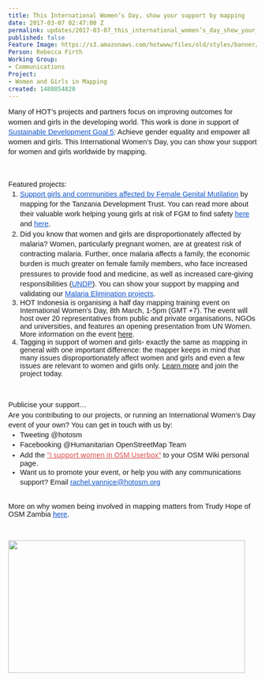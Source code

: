 ```yaml
---
title: This International Women’s Day, show your support by mapping
date: 2017-03-07 02:47:00 Z
permalink: updates/2017-03-07_this_international_women’s_day_show_your_support_by_mapping
published: false
Feature Image: https://s3.amazonaws.com/hotwww/files/old/styles/banner/public/Screen+Shot+2017-03-06+at+21.58.01.png
Person: Rebecca Firth
Working Group:
- Communications
Project:
- Women and Girls in Mapping
created: 1488854820
---
```


<p style="line-height: 1.38; margin-top: 0pt; margin-bottom: 0pt;" dir="ltr"><span style="font-size: 11pt; font-family: Arial; background-color: transparent; font-weight: 400; font-style: normal; font-variant-ligatures: normal; font-variant-caps: normal; white-space: pre-wrap;">Many of HOT’s projects and partners focus on improving outcomes for women and girls in the developing world. This work is done in support of </span><a href="http://www.un.org/sustainabledevelopment/gender-equality/" target="_blank"><span style="font-size: 11pt; font-family: Arial; color: #1155cc; background-color: transparent; font-weight: 400; font-style: normal; font-variant-ligatures: normal; font-variant-caps: normal; text-decoration: underline; white-space: pre-wrap;">Sustainable Development Goal 5</span></a><span style="font-size: 11pt; font-family: Arial; background-color: transparent; font-weight: 400; font-style: normal; font-variant-ligatures: normal; font-variant-caps: normal; white-space: pre-wrap;">: Achieve gender equality and empower all women and girls. This International Women’s Day, you can show your support for women and girls worldwide by mapping.</span></p><p><span style="font-weight: normal;">&nbsp;</span></p><p style="line-height: 1.38; margin-top: 0pt; margin-bottom: 0pt;" dir="ltr"><span style="font-size: 11pt; font-family: Arial; background-color: transparent; font-weight: 400; font-style: normal; font-variant-ligatures: normal; font-variant-caps: normal; white-space: pre-wrap;">Featured projects:</span></p><ol style="margin-top: 0pt; margin-bottom: 0pt;"><li style="list-style-type: decimal; font-size: 11pt; font-family: Arial; background-color: transparent; font-weight: 400; font-style: normal; font-variant-ligatures: normal; font-variant-caps: normal;" dir="ltr"><p style="line-height: 1.38; margin-top: 0pt; margin-bottom: 0pt;" dir="ltr"><a href="http://tasks.hotosm.org/project/2501" target="_blank"><span style="font-size: 11pt; font-family: Arial; color: #1155cc; background-color: transparent; font-weight: 400; font-style: normal; font-variant-ligatures: normal; font-variant-caps: normal; text-decoration: underline; white-space: pre-wrap;">Support girls and communities affected by Female Genital Mutilation</span></a><span style="font-size: 11pt; font-family: Arial; background-color: transparent; font-weight: 400; font-style: normal; font-variant-ligatures: normal; font-variant-caps: normal; white-space: pre-wrap;"> by mapping for the Tanzania Development Trust. You can read more about their valuable work helping young girls at risk of FGM to find safety </span><a href="https://www.theguardian.com/society/2017/feb/06/online-mapping-tool-gives-fgm-runaways-a-path-to-help?CMP=twt_a-world_b-gdnworld" target="_blank"><span style="font-size: 11pt; font-family: Arial; color: #1155cc; background-color: transparent; font-weight: 400; font-style: normal; font-variant-ligatures: normal; font-variant-caps: normal; text-decoration: underline; white-space: pre-wrap;">here</span></a><span style="font-size: 11pt; font-family: Arial; background-color: transparent; font-weight: 400; font-style: normal; font-variant-ligatures: normal; font-variant-caps: normal; white-space: pre-wrap;"> and </span><a href="http://www.missingmaps.org/blog/2017/02/20/fighting-fgm-in-tanzania/" target="_blank"><span style="font-size: 11pt; font-family: Arial; color: #1155cc; background-color: transparent; font-weight: 400; font-style: normal; font-variant-ligatures: normal; font-variant-caps: normal; text-decoration: underline; white-space: pre-wrap;">here</span></a><span style="font-size: 11pt; font-family: Arial; background-color: transparent; font-weight: 400; font-style: normal; font-variant-ligatures: normal; font-variant-caps: normal; white-space: pre-wrap;">.</span></p></li><li style="list-style-type: decimal; font-size: 11pt; font-family: Arial; background-color: transparent; font-weight: 400; font-style: normal; font-variant-ligatures: normal; font-variant-caps: normal;" dir="ltr"><p style="line-height: 1.38; margin-top: 0pt; margin-bottom: 0pt;" dir="ltr"><span style="font-size: 11pt; font-family: Arial; background-color: transparent; font-weight: 400; font-style: normal; font-variant-ligatures: normal; font-variant-caps: normal; white-space: pre-wrap;">Did you know that women and girls are disproportionately affected by malaria? Women, particularly pregnant women, are at greatest risk of contracting malaria. Further, once malaria affects a family, the economic burden is much greater on female family members, who face increased pressures to provide food and medicine, as well as increased care-giving responsibilities (</span><a href="http://www.undp.org/content/undp/en/home/blog/2016/3/23/Are-women-and-girls-more-vulnerable-to-tuberculosis-and-malaria.html" target="_blank"><span style="font-size: 11pt; font-family: Arial; color: #1155cc; background-color: transparent; font-weight: 400; font-style: normal; font-variant-ligatures: normal; font-variant-caps: normal; text-decoration: underline; white-space: pre-wrap;">UNDP</span></a><span style="font-size: 11pt; font-family: Arial; background-color: transparent; font-weight: 400; font-style: normal; font-variant-ligatures: normal; font-variant-caps: normal; white-space: pre-wrap;">). You can show your support by mapping and validating our </span><a href="http://tasks.hotosm.org/?sort_by=priority&amp;direction=asc&amp;search=Eliminate+Malaria" target="_blank"><span style="font-size: 11pt; font-family: Arial; color: #1155cc; background-color: transparent; font-weight: 400; font-style: normal; font-variant-ligatures: normal; font-variant-caps: normal; text-decoration: underline; white-space: pre-wrap;">Malaria Elimination projects</span></a><span style="font-size: 11pt; font-family: Arial; background-color: transparent; font-weight: 400; font-style: normal; font-variant-ligatures: normal; font-variant-caps: normal; white-space: pre-wrap;">.</span></p></li><li style="list-style-type: decimal; font-size: 11pt; font-family: Arial; background-color: transparent; font-weight: 400; font-style: normal; font-variant-ligatures: normal; font-variant-caps: normal;" dir="ltr"><span style="font-size: 11pt; font-family: Arial; background-color: transparent; font-weight: 400; font-style: normal; font-variant-ligatures: normal; font-variant-caps: normal; white-space: pre-wrap;">HOT Indonesia is organising a half day mapping training event on International Women's Day, 8th March, 1-5pm (GMT +7). The event will host over 20 representatives from public and private organisations, NGOs and universities, and features an opening presentation from UN Women. More information on the event <a href="https://www.facebook.com/events/792905634196631/" target="_blank">here</a>.</span></li><li style="list-style-type: decimal; font-size: 11pt; font-family: Arial; background-color: transparent; font-weight: 400; font-style: normal; font-variant-ligatures: normal; font-variant-caps: normal;" dir="ltr"><span style="font-size: 11pt; font-family: Arial; background-color: transparent; font-weight: 400; font-style: normal; font-variant-ligatures: normal; font-variant-caps: normal; white-space: pre-wrap;">Tagging in support of women and girls-</span>&nbsp;exactly the same as mapping in general with one important difference: the mapper keeps in mind that many issues disproportionately affect women and girls and even a few issues are relevant to women and girls only. <a href="https://wiki.openstreetmap.org/wiki/Tagging_in_Support_of_Women_and_Girls">Learn more</a> and join the project today.&nbsp;</li></ol><p><span style="font-weight: normal;">&nbsp;</span></p><p style="line-height: 1.38; margin-top: 0pt; margin-bottom: 0pt;" dir="ltr"><span style="font-size: 11pt; font-family: Arial; background-color: transparent; font-weight: 400; font-style: normal; font-variant-ligatures: normal; font-variant-caps: normal; white-space: pre-wrap;">Publicise your support…</span></p><p style="line-height: 1.38; margin-top: 0pt; margin-bottom: 0pt;" dir="ltr"><span style="font-size: 11pt; font-family: Arial; background-color: transparent; font-weight: 400; font-style: normal; font-variant-ligatures: normal; font-variant-caps: normal; white-space: pre-wrap;">Are you contributing to our projects, or running an International Women’s Day event of your own? You can get in touch with us by:</span></p><ul style="margin-top: 0pt; margin-bottom: 0pt;"><li style="list-style-type: disc; font-size: 11pt; font-family: Arial; background-color: transparent; font-weight: 400; font-style: normal; font-variant-ligatures: normal; font-variant-caps: normal;" dir="ltr"><p style="line-height: 1.38; margin-top: 0pt; margin-bottom: 0pt;" dir="ltr"><span style="font-size: 11pt; font-family: Arial; background-color: transparent; font-weight: 400; font-style: normal; font-variant-ligatures: normal; font-variant-caps: normal; white-space: pre-wrap;">Tweeting @hotosm</span></p></li><li style="list-style-type: disc; font-size: 11pt; font-family: Arial; background-color: transparent; font-weight: 400; font-style: normal; font-variant-ligatures: normal; font-variant-caps: normal;" dir="ltr"><p style="line-height: 1.38; margin-top: 0pt; margin-bottom: 0pt;" dir="ltr"><span style="font-size: 11pt; font-family: Arial; background-color: transparent; font-weight: 400; font-style: normal; font-variant-ligatures: normal; font-variant-caps: normal; white-space: pre-wrap;">Facebooking @Humanitarian OpenStreetMap Team</span></p></li><li style="list-style-type: disc; font-size: 11pt; font-family: Arial; background-color: transparent; font-weight: 400; font-style: normal; font-variant-ligatures: normal; font-variant-caps: normal;" dir="ltr"><span style="font-size: 11pt; font-family: Arial; background-color: transparent; font-weight: 400; font-style: normal; font-variant-ligatures: normal; font-variant-caps: normal; white-space: pre-wrap;">Add the </span><a style="font-variant-numeric: inherit; font-stretch: inherit; font-size: 14px; line-height: inherit; font-family: 'Open Sans', Arial, sans-serif; color: #d73f3f;" href="https://wiki.openstreetmap.org/wiki/Template:HOT/International_Womens_Day_2016">"I support women in OSM Userbox"</a>&nbsp;to your OSM Wiki personal page.</li><li style="list-style-type: disc; font-size: 11pt; font-family: Arial; background-color: transparent; font-weight: 400; font-style: normal; font-variant-ligatures: normal; font-variant-caps: normal;" dir="ltr"><p style="line-height: 1.38; margin-top: 0pt; margin-bottom: 0pt;" dir="ltr"><span style="font-size: 11pt; font-family: Arial; background-color: transparent; font-weight: 400; font-style: normal; font-variant-ligatures: normal; font-variant-caps: normal; white-space: pre-wrap;">Want us to promote your event, or help you with any communications support? Email </span><a href="mailto:rachel.vannice@hotosm.org"><span style="font-size: 11pt; font-family: Arial; color: #1155cc; background-color: transparent; font-weight: 400; font-style: normal; font-variant-ligatures: normal; font-variant-caps: normal; text-decoration: underline; white-space: pre-wrap;">rachel.vannice@hotosm.org</span></a></p></li></ul><p><span id="docs-internal-guid-f907e2b9-a6a8-b5dc-f795-2ed2bb0714c2" style="font-weight: normal;"><br><span style="font-size: 11pt; font-family: Arial; background-color: transparent; font-weight: 400; font-style: normal; font-variant-ligatures: normal; font-variant-caps: normal; white-space: pre-wrap;">More on why women being involved in mapping matters from Trudy Hope of OSM Zambia </span><a href="https://hotosm.org/updates/2017-02-28_why_women_in_mapping_matters_mapping_for_women_and_girls" target="_blank"><span style="font-size: 11pt; font-family: Arial; color: #1155cc; background-color: transparent; font-weight: 400; font-style: normal; font-variant-ligatures: normal; font-variant-caps: normal; text-decoration: underline; white-space: pre-wrap;">here</span></a><span style="font-size: 11pt; font-family: Arial; background-color: transparent; font-weight: 400; font-style: normal; font-variant-ligatures: normal; font-variant-caps: normal; white-space: pre-wrap;">.</span></span></p><p>&nbsp;</p><p><img class="image-large" src="https://s3.amazonaws.com/hotwww/files/old/styles/large/public/Screen%20Shot%202017-03-07%20at%2014.46.05.png?itok=xLHHhKyz" alt="" style="width:480px;height:269px"></p>

